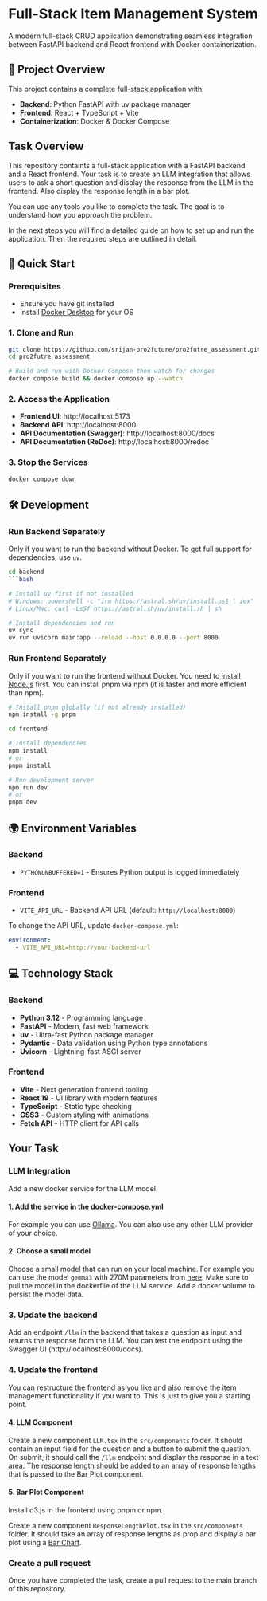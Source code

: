 # Full-Stack Item Management System

A modern full-stack CRUD application demonstrating seamless integration between FastAPI backend and React frontend with Docker containerization.

## 🎯 Project Overview

This project contains a complete full-stack application with:

- **Backend**: Python FastAPI with uv package manager
- **Frontend**: React + TypeScript + Vite
- **Containerization**: Docker & Docker Compose

## Task Overview

This repository containts a full-stack application with a FastAPI backend and a React frontend. Your task is to create an LLM integration that allows users to ask a short question and display the response from the LLM in the frontend.
Also display the response length in a bar plot.

You can use any tools you like to complete the task. The goal is to understand how you approach the problem.

In the next steps you will find a detailed guide on how to set up and run the application. Then the required steps are outlined in detail.

## 🚀 Quick Start

### Prerequisites

- Ensure you have git installed
- Install [Docker Desktop](https://docs.docker.com/desktop) for your OS

### 1. Clone and Run

```bash
git clone https://github.com/srijan-pro2future/pro2futre_assessment.git
cd pro2futre_assessment

# Build and run with Docker Compose then watch for changes
docker compose build && docker compose up --watch
```

### 2. Access the Application

- **Frontend UI**: http://localhost:5173
- **Backend API**: http://localhost:8000
- **API Documentation (Swagger)**: http://localhost:8000/docs
- **API Documentation (ReDoc)**: http://localhost:8000/redoc

### 3. Stop the Services

```bash
docker compose down
```

## 🛠️ Development

### Run Backend Separately

Only if you want to run the backend without Docker. To get full support for dependencies, use `uv`.

````bash
cd backend
```bash

# Install uv first if not installed
# Windows: powershell -c "irm https://astral.sh/uv/install.ps1 | iex"
# Linux/Mac: curl -LsSf https://astral.sh/uv/install.sh | sh

# Install dependencies and run
uv sync
uv run uvicorn main:app --reload --host 0.0.0.0 --port 8000
````

### Run Frontend Separately

Only if you want to run the frontend without Docker.
You need to install [Node.js](https://nodejs.org/en/download) first.
You can install pnpm via npm (it is faster and more efficient than npm).

```bash
# Install pnpm globally (if not already installed)
npm install -g pnpm
```

```bash
cd frontend

# Install dependencies
npm install
# or
pnpm install

# Run development server
npm run dev
# or
pnpm dev
```

## 🌍 Environment Variables

### Backend

- `PYTHONUNBUFFERED=1` - Ensures Python output is logged immediately

### Frontend

- `VITE_API_URL` - Backend API URL (default: `http://localhost:8000`)

To change the API URL, update `docker-compose.yml`:

```yaml
environment:
  - VITE_API_URL=http://your-backend-url
```

## 💻 Technology Stack

### Backend

- **Python 3.12** - Programming language
- **FastAPI** - Modern, fast web framework
- **uv** - Ultra-fast Python package manager
- **Pydantic** - Data validation using Python type annotations
- **Uvicorn** - Lightning-fast ASGI server

### Frontend

- **Vite** - Next generation frontend tooling
- **React 19** - UI library with modern features
- **TypeScript** - Static type checking
- **CSS3** - Custom styling with animations
- **Fetch API** - HTTP client for API calls

## Your Task

### LLM Integration

Add a new docker service for the LLM model

#### 1. Add the service in the docker-compose.yml

For example you can use [Ollama](https://hub.docker.com/r/ollama/ollama).
You can also use any other LLM provider of your choice.

#### 2. Choose a small model

Choose a small model that can run on your local machine.
For example you can use the model `gemma3` with 270M parameters from [here](https://ollama.com/library/gemma3).
Make sure to pull the model in the dockerfile of the LLM service.
Add a docker volume to persist the model data.

### 3. Update the backend

Add an endpoint `/llm` in the backend that takes a question as input and returns the response from the LLM. You can test the endpoint using the Swagger UI (http://localhost:8000/docs).

### 4. Update the frontend

You can restructure the frontend as you like and also remove the item management functionality if you want to. This is just to give you a starting point.

#### 4. LLM Component

Create a new component `LLM.tsx` in the `src/components` folder.
It should contain an input field for the question and a button to submit the question.
On submit, it should call the `/llm` endpoint and display the response in a text area.
The response length should be added to an array of response lengths that is passed to the Bar Plot component.

#### 5. Bar Plot Component

Install d3.js in the frontend using pnpm or npm.

Create a new component `ResponseLengthPlot.tsx` in the `src/components` folder.
It should take an array of response lengths as prop and display a bar plot using a [Bar Chart](https://d3-graph-gallery.com/barplot.html).

### Create a pull request

Once you have completed the task, create a pull request to the main branch of this repository.
